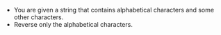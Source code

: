 * You are given a string that contains alphabetical characters and some other characters.
* Reverse only the alphabetical characters.